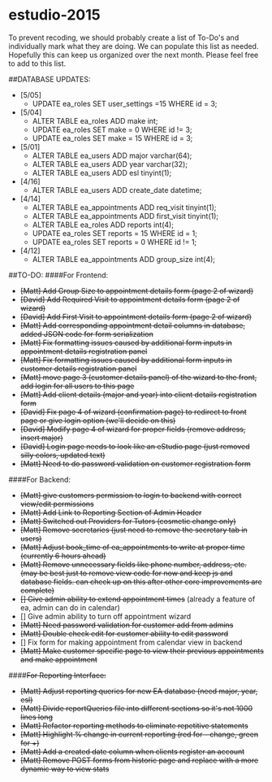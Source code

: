 # estudio-2015
To prevent recoding, we should probably create a list of To-Do's and individually mark what they are doing.  We can populate this list as needed.  Hopefully this can keep us organized over the next month.  Please feel free to add to this list. 

##DATABASE UPDATES:
* [5/05]
  * UPDATE ea_roles SET user_settings =15 WHERE id = 3;
* [5/04]
  * ALTER TABLE ea_roles ADD make int;
  * UPDATE ea_roles SET make = 0 WHERE id != 3;
  * UPDATE ea_roles SET make = 15 WHERE id = 3;
* [5/01]
  * ALTER TABLE ea_users ADD major varchar(64);
  * ALTER TABLE ea_users ADD year varchar(32);
  * ALTER TABLE ea_users ADD esl tinyint(1);
* [4/16] 
  * ALTER TABLE ea_users ADD create_date datetime;
* [4/14] 
  * ALTER TABLE ea_appointments ADD req_visit tinyint(1);
  * ALTER TABLE ea_appointments ADD first_visit tinyint(1);
  * ALTER TABLE ea_roles ADD reports int(4);
  * UPDATE ea_roles SET reports = 15 WHERE id = 1;
  * UPDATE ea_roles SET reports = 0 WHERE id != 1;
* [4/12] 
  * ALTER TABLE ea_appointments ADD group_size int(4);

##TO-DO:
####For Frontend:
* ~~[Matt] Add Group Size to appointment details form (page 2 of wizard)~~
* ~~[David] Add Required Visit to appointment details form (page 2 of wizard)~~
* ~~[David] Add First Visit to appointment details form (page 2 of wizard)~~ 
* ~~[Matt] Add corresponding appointment detail columns in database, added JSON code for form serialization~~
* ~~[Matt] Fix formatting issues caused by additional form inputs in appointment details registration panel~~
* ~~[Matt] Fix formatting issues caused by additional form inputs in customer details registration panel~~
* ~~[Matt] move page 3 (customer details panel) of the wizard to the front, add login for all users to this page~~
* ~~[Matt] Add client details (major and year) into client details registration form~~
* ~~[David] Fix page 4 of wizard (confirmation page) to redirect to front page or give login option (we'll decide on this)~~
* ~~[David] Modify page 4 of wizard for proper fields (remove address, insert major)~~
* ~~[David] Login page needs to look like an eStudio page (just removed silly colors, updated text)~~
* ~~[Matt] Need to do password validation on customer registration form~~


####For Backend:
* ~~[Matt] give customers permission to login to backend with correct view/edit permissions~~
* ~~[Matt] Add Link to Reporting Section of Admin Header~~
* ~~[Matt] Switched out Providers for Tutors (cosmetic change only)~~
* ~~[Matt] Remove secretaries (just need to remove the secretary tab in users)~~
* ~~[Matt] Adjust book_time of ea_appointments to write at proper time (currently 6 hours ahead)~~
* ~~[Matt] Remove unnecessary fields like phone number, address, etc. (may be best just to remove view code for now and keep js and database fields. can check up on this after other core improvements are complete)~~
* ~~[] Give admin ability to extend appointment times~~ (already a feature of ea, admin can do in calendar)
* [] Give admin ability to turn off appointment wizard
* ~~[Matt] Need password validation for customer add from admins~~
* ~~[Matt] Double check edit for customer ability to edit password~~
* [] Fix form for making appointment from calendar view in backend
* ~~[Matt] Make customer specific page to view their previous appointments and make appointment~~


####~~For Reporting Interface:~~
* ~~[Matt] Adjust reporting queries for new EA database (need major, year, esl)~~
* ~~[Matt] Divide reportQueries file into different sections so it's not 1000 lines long~~
* ~~[Matt] Refactor reporting methods to eliminate repetitive statements~~
* ~~[Matt] Highlight % change in current reporting (red for - change, green for +)~~
* ~~[Matt] Add a created date column when clients register an account~~
* ~~[Matt] Remove POST forms from historic page and replace with a more dynamic way to view stats~~

